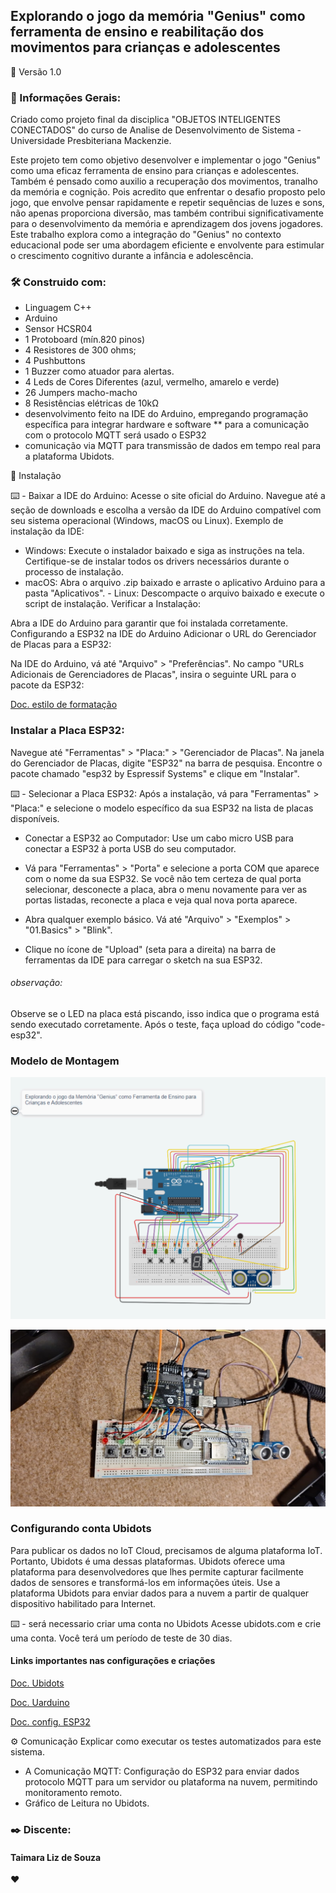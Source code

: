 ## Explorando o jogo da memória "Genius" como ferramenta de ensino e reabilitação dos movimentos para crianças e adolescentes


📌 Versão
1.0

### 🚀 Informações Gerais:
Criado como projeto final da disciplica "OBJETOS INTELIGENTES CONECTADOS" do curso de Analise de Desenvolvimento de Sistema - Universidade Presbiteriana Mackenzie.

Este projeto tem como objetivo desenvolver e implementar o jogo "Genius" como uma eficaz ferramenta de ensino para crianças e adolescentes. Também é pensado como auxilio a recuperação dos movimentos, tranalho da memória e cognição. Pois acredito que enfrentar o desafio proposto pelo jogo, que envolve pensar rapidamente e repetir sequências de luzes e sons, não apenas proporciona diversão, mas também contribui significativamente para o desenvolvimento da memória e
aprendizagem dos jovens jogadores. 
Este trabalho explora como a integração do "Genius" no contexto educacional pode ser uma abordagem eficiente e envolvente para estimular o crescimento cognitivo durante a infância e
adolescência.


### 🛠️ Construido com:
 * Linguagem C++
 * Arduino
 * Sensor HCSR04
 * 1 Protoboard (mín.820 pinos)
 * 4 Resistores de 300 ohms;
 * 4 Pushbuttons
 * 1 Buzzer como atuador para alertas. 
 * 4 Leds de Cores Diferentes (azul, vermelho, amarelo e verde)
 * 26 Jumpers macho-macho
 * 8 Resistências elétricas de 10kΩ
 * desenvolvimento feito na IDE do Arduino, empregando programação específica para integrar hardware e software
   ** para a comunicação com o protocolo MQTT será usado o ESP32
 * comunicação via MQTT para transmissão de dados em tempo real para a plataforma Ubidots.


🔧 Instalação

⌨️ - Baixar a IDE do Arduino:
Acesse o site oficial do Arduino. Navegue até a seção de downloads e escolha a versão da IDE do Arduino compatível com seu sistema operacional (Windows, macOS ou Linux). Exemplo de instalação da IDE:

- Windows: Execute o instalador baixado e siga as instruções na tela. Certifique-se de instalar todos os drivers necessários durante o processo de instalação. 
- macOS: Abra o arquivo .zip baixado e arraste o aplicativo Arduino para a pasta "Aplicativos". - Linux: Descompacte o arquivo baixado e execute o script de instalação. Verificar a Instalação:

Abra a IDE do Arduino para garantir que foi instalada corretamente. Configurando a ESP32 na IDE do Arduino Adicionar o URL do Gerenciador de Placas para a ESP32:

Na IDE do Arduino, vá até "Arquivo" > "Preferências". No campo "URLs Adicionais de Gerenciadores de Placas", insira o seguinte URL para o pacote da ESP32:

[Doc. estilo de formatação](https://dl.espressif.com/dl/package_esp32_index.json)


### Instalar a Placa ESP32:
Navegue até "Ferramentas" > "Placa:" > "Gerenciador de Placas". Na janela do Gerenciador de Placas, digite "ESP32" na barra de pesquisa. Encontre o pacote chamado "esp32 by Espressif Systems" e clique em "Instalar".

⌨️ - Selecionar a Placa ESP32:
 Após a instalação, vá para "Ferramentas" > "Placa:" e selecione o modelo específico da sua ESP32 na lista de placas disponíveis.

 - Conectar a ESP32 ao Computador:
   Use um cabo micro USB para conectar a ESP32 à porta USB do seu computador.

- Vá para "Ferramentas" > "Porta" e selecione a porta COM que aparece com o nome da sua ESP32.   Se você não tem certeza de qual porta selecionar, desconecte a placa, abra o menu novamente para ver as portas listadas, reconecte a placa e veja qual nova porta aparece.

- Abra qualquer exemplo básico. Vá até  "Arquivo" > "Exemplos" > "01.Basics" > "Blink". 
- Clique no ícone de "Upload" (seta para a direita) na barra de ferramentas da IDE para carregar o sketch na sua ESP32. 

###### observação:
 Observe se o LED na placa está piscando, isso indica que o programa está sendo executado corretamente. Após o teste, faça upload do código "code-esp32".


### Modelo de Montagem

![Imagem da protoboard montada](/img/montagem.png) 


![Imagem do circuito](/img/Arduino.jpg) 


### Configurando conta Ubidots
Para publicar os dados no IoT Cloud, precisamos de alguma plataforma IoT. Portanto, Ubidots é uma dessas plataformas. Ubidots oferece uma plataforma para desenvolvedores que lhes permite capturar facilmente dados de sensores e transformá-los em informações úteis. Use a plataforma Ubidots para enviar dados para a nuvem a partir de qualquer dispositivo habilitado para Internet.

⌨️ - será necessario criar uma conta no Ubidots
Acesse ubidots.com e crie uma conta. Você terá um período de teste de 30 dias.

#### Links importantes nas configurações e criações
[Doc. Ubidots](https://help.ubidots.com/en/articles/748067-connect-an-esp32-devkitc-to-ubidots-over-mqtt)

[Doc. Uarduino](https://embarcados.com.br/como-programar-o-esp32-na-arduino-ide/)

[Doc. config. ESP32](https://www.crescerengenharia.com/post/configurar-wifi-esp32)



⚙️  Comunicação
Explicar como executar os testes automatizados para este sistema.

- A  Comunicação MQTT: Configuração do ESP32 para enviar dados protocolo MQTT para um servidor ou plataforma na nuvem, permitindo monitoramento remoto.
- Gráfico de Leitura no Ubidots.



### ✒️ Discente:
#### Taimara Liz de Souza

 ❤️
